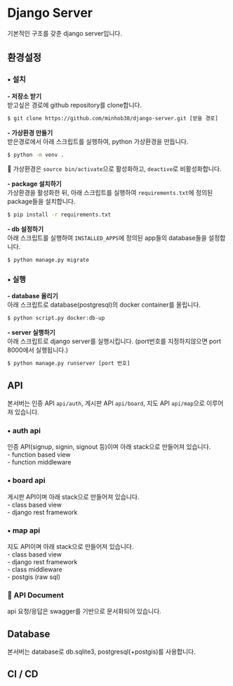 # Django Server

기본적인 구조를 갖춘 django server입니다.

## 환경설정

### • 설치

**\- 저장소 받기**  
받고싶은 경로에 github repository를 clone합니다.

```sh
$ git clone https://github.com/minhob38/django-server.git [받을 경로]
```

**\- 가상환경 만들기**  
받은경로에서 아래 스크립트를 실행하여, python 가상환경을 만듭니다.

```sh
$ python -m venv .
```

🔎 가상환경은 `source bin/activate`으로 활성화하고, `deactive`로 비활성화합니다.

**\- package 설치하기**  
가상환경을 활성화한 뒤, 아래 스크립트를 실행하여 `requirements.txt`에 정의된 package들을 설치합니다.

```sh
$ pip install -r requirements.txt
```

**\- db 설정하기**  
아래 스크립트를 실행하여 `INSTALLED_APPS`에 정의된 app들의 database들을 설정합니다.

```sh
$ python manage.py migrate
```

### • 실행

**\- database 올리기**  
아래 스크립트로 database(postgresql)의 docker container를 올립니다.

```sh
$ python script.py docker:db-up
```

**\- server 실행하기**  
아래 스크립트로 django server를 실행시킵니다. (port번호를 지정하지않으면 port 8000에서 실행됩니다.)

```sh
$ python manage.py runserver [port 번호]
```

## API

본서버는 인증 API `api/auth`, 게시판 API `api/board`, 지도 API `api/map`으로 이루어져 있습니다.

### • auth api

인증 API(signup, signin, signout 등)이며 아래 stack으로 만들어져 있습니다.  
\- function based view  
\- function middleware

### • board api

게시판 API이며 아래 stack으로 만들어져 있습니다.  
\- class based view  
\- django rest framework

### • map api

지도 API이며 아래 stack으로 만들어져 있습니다.  
\- class based view  
\- django rest framework  
\- class middleware  
\- postgis (raw sql)

### 📔 API Document

api 요청/응답은 swagger를 기반으로 문서화되어 있습니다.

## Database

본서버는 database로 db.sqlite3, postgresql(+postgis)를 사용합니다.

## CI / CD
